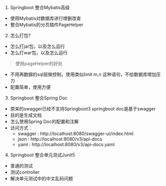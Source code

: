 1. Springboot 整合Mybatis高级

* 使用Mybatis对数据库进行增删改查
* 整合Mybatis的分页插件PageHelper

2. 怎么打包?

* 怎么打jar包，以及怎么运行
* 怎么打war包，以及怎么运行

> 使用pageHelper的好处

* 不用再数据的sql层做控制，使用类似limit m,n 这种语句，不给数据库增加压力
* 配置简单，使用方便

3. Springboot 整合Spring Doc

* 原来的swagger已经不支持Springboot3 springboot doc是基于swagger
* 目的是生成文档
* 怎么使用Spring Doc的配置和注解
* 访问方式：
  * swagger : http://localhost:8080/swagger-ui/index.html
  * json : http://localhost:8080/v3/api-docs
  * yaml : http://localhost:8080/v3/api-docs.yaml

4. Springboot 整合单元测试Junit5

* 普通的测试
* 测试controller
* 解决单元测试中的中文乱码问题

